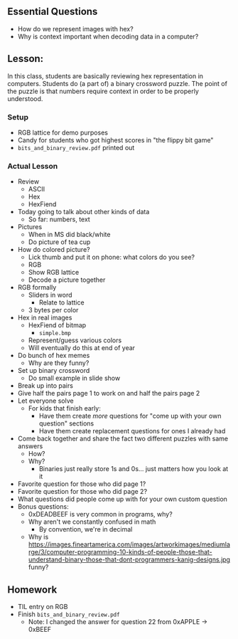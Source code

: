 ## Essential Questions

- How do we represent images with hex?
- Why is context important when decoding data in a computer?

## Lesson:

In this class, students are basically reviewing hex representation in computers.
Students do (a part of) a binary crossword puzzle. The point of the puzzle is
that numbers require context in order to be properly understood.

### Setup

- RGB lattice for demo purposes
- Candy for students who got highest scores in "the flippy bit game"
- `bits_and_binary_review.pdf` printed out

### Actual Lesson

- Review
    - ASCII
    - Hex
    - HexFiend
- Today going to talk about other kinds of data
    - So far: numbers, text
- Pictures
    - When in MS did black/white
    - Do picture of tea cup
- How do colored picture?
    - Lick thumb and put it on phone: what colors do you see?
    - RGB
    - Show RGB lattice
    - Decode a picture together
- RGB formally
    - Sliders in word
        - Relate to lattice
    - 3 bytes per color
- Hex in real images
    - HexFiend of bitmap
        - `simple.bmp`
    - Represent/guess various colors
    - Will eventually do this at end of year
- Do bunch of hex memes
    - Why are they funny?
- Set up binary crossword
    - Do small example in slide show
- Break up into pairs
- Give half the pairs page 1 to work on and half the pairs page 2
- Let everyone solve
    - For kids that finish early:
        - Have them create _more_ questions for "come up with your own question" sections
        - Have them create replacement questions for ones I already had
- Come back together and share the fact two different puzzles with same answers
    - How?
    - Why?
        - Binaries just really store 1s and 0s... just matters how you look at it
- Favorite question for those who did page 1?
- Favorite question for those who did page 2?
- What questions did people come up with for your own custom question 
- Bonus questions:
    - 0xDEADBEEF is very common in programs, why?
    - Why aren't we constantly confused in math
        - By convention, we're in decimal
    - Why is https://images.fineartamerica.com/images/artworkimages/mediumlarge/3/computer-programming-10-kinds-of-people-those-that-understand-binary-those-that-dont-programmers-kanig-designs.jpg funny?

## Homework

- TIL entry on RGB
- Finish `bits_and_binary_review.pdf`
    - Note: I changed the answer for question 22 from 0xAPPLE -> 0xBEEF

